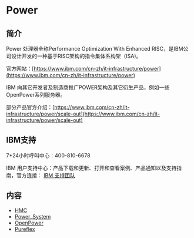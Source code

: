 # Power

## 简介

Power 处理器全称Performance Optimization With Enhanced RISC，是IBM公司设计开发的一种基于RISC架构的指令集体系构架（ISA)。

官方网站：[https://www.ibm.com/cn-zh/it-infrastructure/power](https://www.ibm.com/cn-zh/it-infrastructure/power)

IBM 向其它开发者及制造商推广POWER架构及其它衍生产品，例如一些OpenPower系列服务器。

部分产品官方介绍：[https://www.ibm.com/cn-zh/it-infrastructure/power/scale-out](https://www.ibm.com/cn-zh/it-infrastructure/power/scale-out)

## IBM支持
7\*24小时呼叫中心：400-810-6678

IBM 用户支持中心：产品下载和更新、打开和查看案例、产品通知以及支持指南，官方连接：
[IBM 支持团队](https://www.ibm.com/mysupport/s/?language=zh_CN)

## 内容

- [HMC](https://big1000.com/01-IBM_Power_System/01-HMC/) 
- [Power_System](https://big1000.com/01-IBM_Power_System/02-Power_System/)
- [OpenPower](https://big1000.com/01-IBM_Power_System/03-OpenPower/)
- [Pureflex](https://big1000.com/01-IBM_Power_System/04-Pureflex/)

